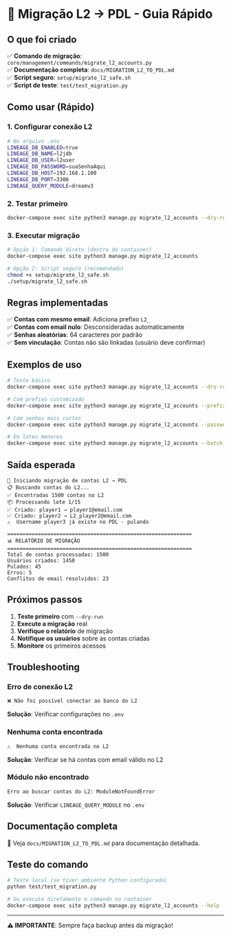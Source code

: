 # 🚀 Migração L2 → PDL - Guia Rápido

## O que foi criado

✅ **Comando de migração**: `core/management/commands/migrate_l2_accounts.py`  
✅ **Documentação completa**: `docs/MIGRATION_L2_TO_PDL.md`  
✅ **Script seguro**: `setup/migrate_l2_safe.sh`  
✅ **Script de teste**: `test/test_migration.py`  

## Como usar (Rápido)

### 1. Configurar conexão L2
```bash
# No arquivo .env
LINEAGE_DB_ENABLED=true
LINEAGE_DB_NAME=l2jdb
LINEAGE_DB_USER=l2user
LINEAGE_DB_PASSWORD=suaSenhaAqui
LINEAGE_DB_HOST=192.168.1.100
LINEAGE_DB_PORT=3306
LINEAGE_QUERY_MODULE=dreamv3
```

### 2. Testar primeiro
```bash
docker-compose exec site python3 manage.py migrate_l2_accounts --dry-run
```

### 3. Executar migração
```bash
# Opção 1: Comando direto (dentro do container)
docker-compose exec site python3 manage.py migrate_l2_accounts

# Opção 2: Script seguro (recomendado)
chmod +x setup/migrate_l2_safe.sh
./setup/migrate_l2_safe.sh
```

## Regras implementadas

✅ **Contas com mesmo email**: Adiciona prefixo `L2_`  
✅ **Contas com email nulo**: Desconsideradas automaticamente  
✅ **Senhas aleatórias**: 64 caracteres por padrão  
✅ **Sem vinculação**: Contas não são linkadas (usuário deve confirmar)  

## Exemplos de uso

```bash
# Teste básico
docker-compose exec site python3 manage.py migrate_l2_accounts --dry-run

# Com prefixo customizado
docker-compose exec site python3 manage.py migrate_l2_accounts --prefix "MIGRATED_" --dry-run

# Com senhas mais curtas
docker-compose exec site python3 manage.py migrate_l2_accounts --password-length 32

# Em lotes menores
docker-compose exec site python3 manage.py migrate_l2_accounts --batch-size 50
```

## Saída esperada

```
🚀 Iniciando migração de contas L2 → PDL
📋 Buscando contas do L2...
✅ Encontradas 1500 contas no L2
📦 Processando lote 1/15
✅ Criado: player1 → player1@email.com
✅ Criado: player2 → L2_player2@email.com
⚠️  Username player3 já existe no PDL - pulando

============================================================
📊 RELATÓRIO DE MIGRAÇÃO
============================================================
Total de contas processadas: 1500
Usuários criados: 1450
Pulados: 45
Erros: 5
Conflitos de email resolvidos: 23
```

## Próximos passos

1. **Teste primeiro** com `--dry-run`
2. **Execute a migração** real
3. **Verifique o relatório** de migração
4. **Notifique os usuários** sobre as contas criadas
5. **Monitore** os primeiros acessos

## Troubleshooting

### Erro de conexão L2
```bash
❌ Não foi possível conectar ao banco do L2
```
**Solução**: Verificar configurações no `.env`

### Nenhuma conta encontrada
```bash
⚠️  Nenhuma conta encontrada no L2
```
**Solução**: Verificar se há contas com email válido no L2

### Módulo não encontrado
```bash
Erro ao buscar contas do L2: ModuleNotFoundError
```
**Solução**: Verificar `LINEAGE_QUERY_MODULE` no `.env`

## Documentação completa

📖 Veja `docs/MIGRATION_L2_TO_PDL.md` para documentação detalhada.

## Teste do comando

```bash
# Teste local (se tiver ambiente Python configurado)
python test/test_migration.py

# Ou execute diretamente o comando no container
docker-compose exec site python3 manage.py migrate_l2_accounts --help
```

---

**⚠️ IMPORTANTE**: Sempre faça backup antes da migração! 